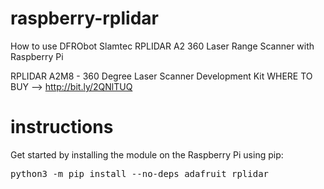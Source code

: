 # raspberry-rplidar
How to use DFRObot Slamtec RPLIDAR A2 360 Laser Range Scanner with Raspberry Pi

RPLIDAR A2M8 - 360 Degree Laser Scanner Development Kit
WHERE TO BUY --> http://bit.ly/2QNlTUQ

<h1>instructions</h1>
Get started by installing the module on the Raspberry Pi using pip:
<div class="highlight highlight-source-shell"><pre>
python3 -m pip install --no-deps adafruit_rplidar
</pre></div>
